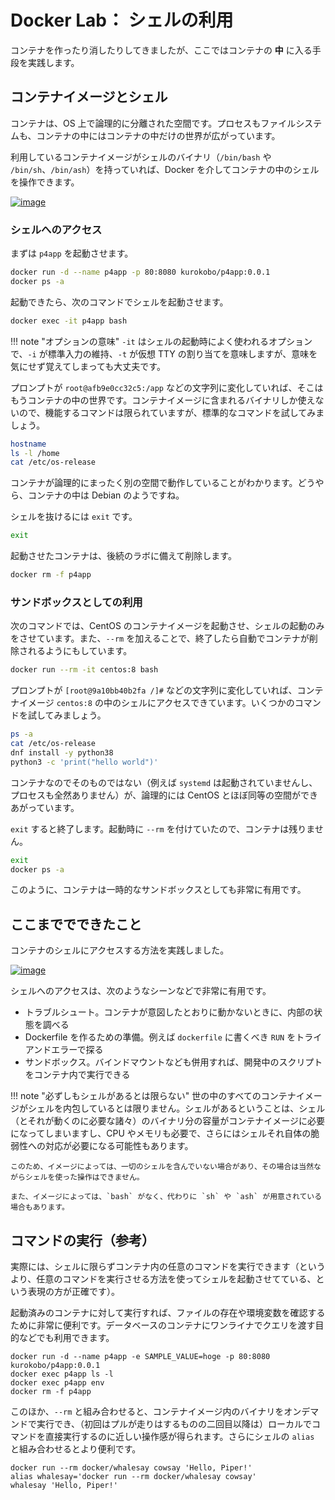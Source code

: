 # Docker Lab： シェルの利用

コンテナを作ったり消したりしてきましたが、ここではコンテナの **中** に入る手段を実践します。


## コンテナイメージとシェル

コンテナは、OS 上で論理的に分離された空間です。プロセスもファイルシステムも、コンテナの中にはコンテナの中だけの世界が広がっています。

利用しているコンテナイメージがシェルのバイナリ（`/bin/bash` や `/bin/sh`、`/bin/ash`）を持っていれば、Docker を介してコンテナの中のシェルを操作できます。

[![image](https://user-images.githubusercontent.com/2920259/99256546-e9391f00-2858-11eb-9be6-a5b2930bccde.png)](https://user-images.githubusercontent.com/2920259/99256546-e9391f00-2858-11eb-9be6-a5b2930bccde.png)


### シェルへのアクセス

まずは `p4app` を起動させます。

```bash
docker run -d --name p4app -p 80:8080 kurokobo/p4app:0.0.1
docker ps -a
```

起動できたら、次のコマンドでシェルを起動させます。

```bash
docker exec -it p4app bash
```

!!! note "オプションの意味"
    `-it` はシェルの起動時によく使われるオプションで、`-i` が標準入力の維持、`-t` が仮想 TTY の割り当てを意味しますが、意味を気にせず覚えてしまっても大丈夫です。

プロンプトが `root@afb9e0cc32c5:/app` などの文字列に変化していれば、そこはもうコンテナの中の世界です。コンテナイメージに含まれるバイナリしか使えないので、機能するコマンドは限られていますが、標準的なコマンドを試してみましょう。

```bash
hostname
ls -l /home
cat /etc/os-release
```

コンテナが論理的にまったく別の空間で動作していることがわかります。どうやら、コンテナの中は Debian のようですね。

シェルを抜けるには `exit` です。

```bash
exit
```

起動させたコンテナは、後続のラボに備えて削除します。

```bash
docker rm -f p4app
```


### サンドボックスとしての利用

次のコマンドでは、CentOS のコンテナイメージを起動させ、シェルの起動のみをさせています。また、`--rm` を加えることで、終了したら自動でコンテナが削除されるようにもしています。

```bash
docker run --rm -it centos:8 bash
```

プロンプトが `[root@9a10bb40b2fa /]#` などの文字列に変化していれば、コンテナイメージ `centos:8` の中のシェルにアクセスできています。いくつかのコマンドを試してみましょう。

```bash
ps -a
cat /etc/os-release
dnf install -y python38
python3 -c 'print("hello world")'
```

コンテナなのでそのものではない（例えば `systemd` は起動されていませんし、プロセスも全然ありません）が、論理的には CentOS とほぼ同等の空間ができあがっています。

`exit` すると終了します。起動時に `--rm` を付けていたので、コンテナは残りません。

```bash
exit
docker ps -a
```

このように、コンテナは一時的なサンドボックスとしても非常に有用です。


## ここまででできたこと

コンテナのシェルにアクセスする方法を実践しました。

[![image](https://user-images.githubusercontent.com/2920259/99256546-e9391f00-2858-11eb-9be6-a5b2930bccde.png)](https://user-images.githubusercontent.com/2920259/99256546-e9391f00-2858-11eb-9be6-a5b2930bccde.png)

シェルへのアクセスは、次のようなシーンなどで非常に有用です。

* トラブルシュート。コンテナが意図したとおりに動かないときに、内部の状態を調べる
* Dockerfile を作るための準備。例えば `dockerfile` に書くべき `RUN` をトライアンドエラーで探る
* サンドボックス。バインドマウントなども併用すれば、開発中のスクリプトをコンテナ内で実行できる

!!! note "必ずしもシェルがあるとは限らない"
    世の中のすべてのコンテナイメージがシェルを内包しているとは限りません。シェルがあるということは、シェル（とそれが動くのに必要な諸々）のバイナリ分の容量がコンテナイメージに必要になってしまいますし、CPU やメモリも必要で、さらにはシェルそれ自体の脆弱性への対応が必要になる可能性もあります。

    このため、イメージによっては、一切のシェルを含んでいない場合があり、その場合は当然ながらシェルを使った操作はできません。

    また、イメージによっては、`bash` がなく、代わりに `sh` や `ash` が用意されている場合もあります。


## コマンドの実行（参考）

実際には、シェルに限らずコンテナ内の任意のコマンドを実行できます（というより、任意のコマンドを実行させる方法を使ってシェルを起動させてている、という表現の方が正確です）。

起動済みのコンテナに対して実行すれば、ファイルの存在や環境変数を確認するために非常に便利です。データベースのコンテナにワンライナでクエリを渡す目的などでも利用できます。

```
docker run -d --name p4app -e SAMPLE_VALUE=hoge -p 80:8080 kurokobo/p4app:0.0.1
docker exec p4app ls -l
docker exec p4app env
docker rm -f p4app
```

このほか、`--rm` と組み合わせると、コンテナイメージ内のバイナリをオンデマンドで実行でき、（初回はプルが走りはするものの二回目以降は）ローカルでコマンドを直接実行するのに近しい操作感が得られます。さらにシェルの `alias` と組み合わせるとより便利です。

```
docker run --rm docker/whalesay cowsay 'Hello, Piper!'
alias whalesay='docker run --rm docker/whalesay cowsay'
whalesay 'Hello, Piper!'
```
